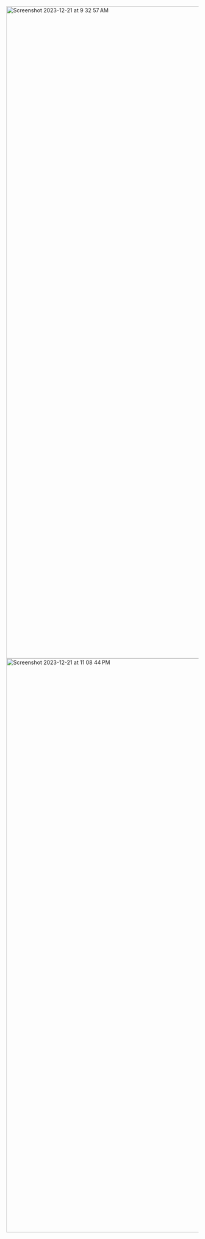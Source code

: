 <img width="1706" alt="Screenshot 2023-12-21 at 9 32 57 AM" src="https://github.com/CypherAk007/Trillio-React-App/assets/71595919/286d8579-1879-47ed-9e8c-5f2febb4f321">
<img width="1502" alt="Screenshot 2023-12-21 at 11 08 44 PM" src="https://github.com/CypherAk007/Trillio-React-App/assets/71595919/3e7ec71c-6e35-4539-9231-7e0c66624583">
